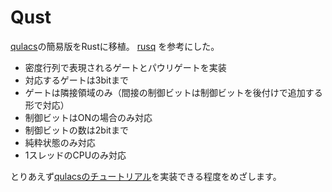 # Qust
[qulacs](https://github.com/qulacs/qulacs)の簡易版をRustに移植。
[rusq](https://github.com/hajifkd/rusq) を参考にした。

- 密度行列で表現されるゲートとパウリゲートを実装
- 対応するゲートは3bitまで
- ゲートは隣接領域のみ（間接の制御ビットは制御ビットを後付けで追加する形で対応）
- 制御ビットはONの場合のみ対応
- 制御ビットの数は2bitまで
- 純粋状態のみ対応
- 1スレッドのCPUのみ対応

とりあえず[qulacsのチュートリアル](http://docs.qulacs.org/ja/latest/intro/4.1_python_tutorial.html)を実装できる程度をめざします。
